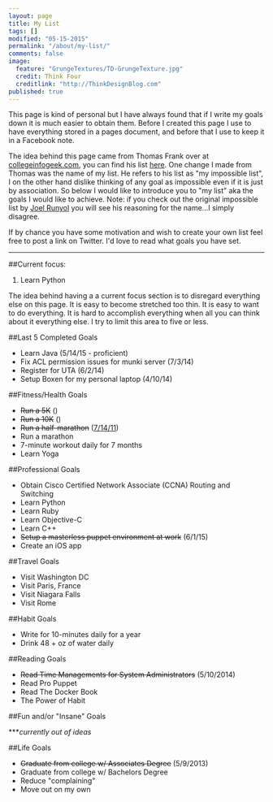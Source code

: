 ```yaml
---
layout: page
title: My List
tags: []
modified: "05-15-2015"
permalink: "/about/my-list/"
comments: false
image: 
  feature: "GrungeTextures/TD-GrungeTexture.jpg"
  credit: Think Four
  creditlink: "http://ThinkDesignBlog.com"
published: true
---
```


This page is kind of personal but I have always found that if I write my goals down it is much easier to obtain them. Before I created this page I use to have everything stored in a pages document, and before that I use to keep it in a Facebook note. 

The idea behind this page came from Thomas Frank over at [collegeinfogeek.com](http://collegeinfogeek.com), you can find his list [here](http://collegeinfogeek.com/about/meet-the-author/my-impossible-list/). One change I made from Thomas was the name of my list. He refers to his list as "my impossible list", I on the other hand dislike thinking of any goal as impossible even if it is just by association. So below I would like to introduce you to "my list" aka the goals I would like to achieve. Note: if you check out the original impossible list by [Joel Runyol](http://impossiblehq.com/impossible-list) you will see his reasoning for the name...I simply disagree.


If by chance you have some motivation and wish to create your own list feel free to post a link on Twitter. I'd love to read what goals you have set.


---

##Current focus:

1. Learn Python


The idea behind having a a current focus section is to disregard everything else on this page. It is easy to become stretched too thin. It is easy to want to do everything. It is hard to accomplish everything when all you can think about it everything else. I try to limit this area to five or less.

##Last 5 Completed Goals

* Learn Java (5/14/15 - proficient)
* Fix ACL permission issues for munki server (7/3/14)
* Register for UTA (6/2/14)
* Setup Boxen for my personal laptop (4/10/14) 

##Fitness/Health Goals

* <del>Run a 5K</del> ()
* <del>Run a 10K</del> ()
* <del>Run a half-marathon</del> ([7/14/11](http://runkeeper.com/user/clburlison/activity/47599499))
* Run a marathon
* 7-minute workout daily for 7 months
* Learn Yoga

##Professional Goals

* Obtain Cisco Certified Network Associate (CCNA) Routing and Switching
* Learn Python
* Learn Ruby
* Learn Objective-C
* Learn C++
* <del>Setup a masterless puppet environment at work</del> (6/1/15)
* Create an iOS app

##Travel Goals

* Visit Washington DC
* Visit Paris, France
* Visit Niagara Falls
* Visit Rome

##Habit Goals

* Write for 10-minutes daily for a year
* Drink 48 + oz of water daily

##Reading Goals

* <del>Read Time Managements for System Administrators</del> (5/10/2014)
* Read Pro Puppet
* Read The Docker Book
* The Power of Habit

##Fun and/or "Insane" Goals

***_currently out of ideas_

##Life Goals

* <del>Graduate from college w/ Associates Degree</del> (5/9/2013)
* Graduate from college w/ Bachelors Degree
* Reduce "complaining"
* Move out on my own